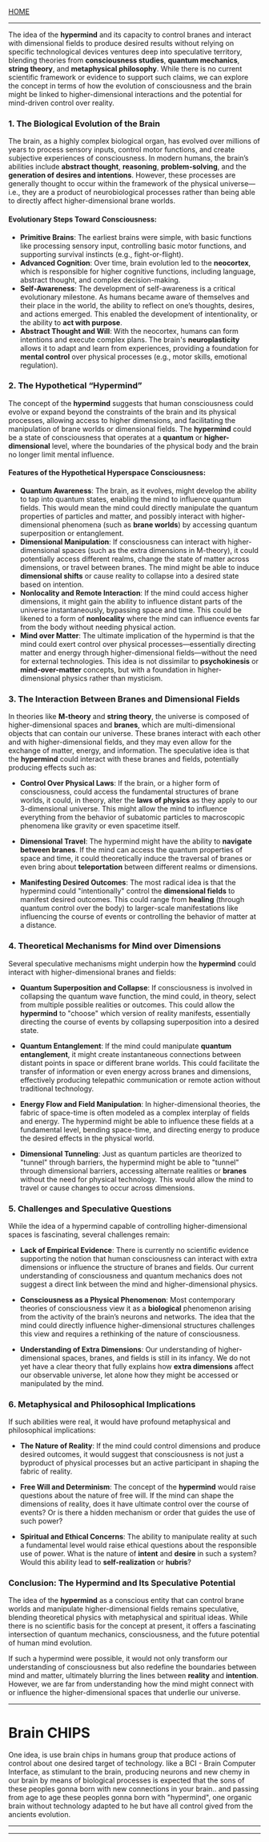 [HOME](/README.md)   

---   

The idea of the **hypermind** and its capacity to control branes and interact with dimensional fields to produce desired results without relying on specific technological devices ventures deep into speculative territory, blending theories from **consciousness studies**, **quantum mechanics**, **string theory**, and **metaphysical philosophy**. While there is no current scientific framework or evidence to support such claims, we can explore the concept in terms of how the evolution of consciousness and the brain might be linked to higher-dimensional interactions and the potential for mind-driven control over reality.

### 1. **The Biological Evolution of the Brain**

The brain, as a highly complex biological organ, has evolved over millions of years to process sensory inputs, control motor functions, and create subjective experiences of consciousness. In modern humans, the brain’s abilities include **abstract thought**, **reasoning**, **problem-solving**, and the **generation of desires and intentions**. However, these processes are generally thought to occur within the framework of the physical universe—i.e., they are a product of neurobiological processes rather than being able to directly affect higher-dimensional brane worlds.

#### Evolutionary Steps Toward Consciousness:

- **Primitive Brains**: The earliest brains were simple, with basic functions like processing sensory input, controlling basic motor functions, and supporting survival instincts (e.g., fight-or-flight).
- **Advanced Cognition**: Over time, brain evolution led to the **neocortex**, which is responsible for higher cognitive functions, including language, abstract thought, and complex decision-making.
- **Self-Awareness**: The development of self-awareness is a critical evolutionary milestone. As humans became aware of themselves and their place in the world, the ability to reflect on one’s thoughts, desires, and actions emerged. This enabled the development of intentionality, or the ability to **act with purpose**.
- **Abstract Thought and Will**: With the neocortex, humans can form intentions and execute complex plans. The brain's **neuroplasticity** allows it to adapt and learn from experiences, providing a foundation for **mental control** over physical processes (e.g., motor skills, emotional regulation).

### 2. **The Hypothetical “Hypermind”**

The concept of the **hypermind** suggests that human consciousness could evolve or expand beyond the constraints of the brain and its physical processes, allowing access to higher dimensions, and facilitating the manipulation of brane worlds or dimensional fields. The **hypermind** could be a state of consciousness that operates at a **quantum** or **higher-dimensional** level, where the boundaries of the physical body and the brain no longer limit mental influence.

#### Features of the Hypothetical Hyperspace Consciousness:

- **Quantum Awareness**: The brain, as it evolves, might develop the ability to tap into quantum states, enabling the mind to influence quantum fields. This would mean the mind could directly manipulate the quantum properties of particles and matter, and possibly interact with higher-dimensional phenomena (such as **brane worlds**) by accessing quantum superposition or entanglement.
- **Dimensional Manipulation**: If consciousness can interact with higher-dimensional spaces (such as the extra dimensions in M-theory), it could potentially access different realms, change the state of matter across dimensions, or travel between branes. The mind might be able to induce **dimensional shifts** or cause reality to collapse into a desired state based on intention.
- **Nonlocality and Remote Interaction**: If the mind could access higher dimensions, it might gain the ability to influence distant parts of the universe instantaneously, bypassing space and time. This could be likened to a form of **nonlocality** where the mind can influence events far from the body without needing physical action.
- **Mind over Matter**: The ultimate implication of the hypermind is that the mind could exert control over physical processes—essentially directing matter and energy through higher-dimensional fields—without the need for external technologies. This idea is not dissimilar to **psychokinesis** or **mind-over-matter** concepts, but with a foundation in higher-dimensional physics rather than mysticism.

### 3. **The Interaction Between Branes and Dimensional Fields**

In theories like **M-theory** and **string theory**, the universe is composed of higher-dimensional spaces and **branes**, which are multi-dimensional objects that can contain our universe. These branes interact with each other and with higher-dimensional fields, and they may even allow for the exchange of matter, energy, and information. The speculative idea is that the **hypermind** could interact with these branes and fields, potentially producing effects such as:

- **Control Over Physical Laws**: If the brain, or a higher form of consciousness, could access the fundamental structures of brane worlds, it could, in theory, alter the **laws of physics** as they apply to our 3-dimensional universe. This might allow the mind to influence everything from the behavior of subatomic particles to macroscopic phenomena like gravity or even spacetime itself.
  
- **Dimensional Travel**: The hypermind might have the ability to **navigate between branes**. If the mind can access the quantum properties of space and time, it could theoretically induce the traversal of branes or even bring about **teleportation** between different realms or dimensions.
  
- **Manifesting Desired Outcomes**: The most radical idea is that the hypermind could "intentionally" control the **dimensional fields** to manifest desired outcomes. This could range from **healing** (through quantum control over the body) to larger-scale manifestations like influencing the course of events or controlling the behavior of matter at a distance.

### 4. **Theoretical Mechanisms for Mind over Dimensions**

Several speculative mechanisms might underpin how the **hypermind** could interact with higher-dimensional branes and fields:

- **Quantum Superposition and Collapse**: If consciousness is involved in collapsing the quantum wave function, the mind could, in theory, select from multiple possible realities or outcomes. This could allow the **hypermind** to "choose" which version of reality manifests, essentially directing the course of events by collapsing superposition into a desired state.
  
- **Quantum Entanglement**: If the mind could manipulate **quantum entanglement**, it might create instantaneous connections between distant points in space or different brane worlds. This could facilitate the transfer of information or even energy across branes and dimensions, effectively producing telepathic communication or remote action without traditional technology.
  
- **Energy Flow and Field Manipulation**: In higher-dimensional theories, the fabric of space-time is often modeled as a complex interplay of fields and energy. The hypermind might be able to influence these fields at a fundamental level, bending space-time, and directing energy to produce the desired effects in the physical world.
  
- **Dimensional Tunneling**: Just as quantum particles are theorized to "tunnel" through barriers, the hypermind might be able to "tunnel" through dimensional barriers, accessing alternate realities or **branes** without the need for physical technology. This would allow the mind to travel or cause changes to occur across dimensions.

### 5. **Challenges and Speculative Questions**

While the idea of a hypermind capable of controlling higher-dimensional spaces is fascinating, several challenges remain:

- **Lack of Empirical Evidence**: There is currently no scientific evidence supporting the notion that human consciousness can interact with extra dimensions or influence the structure of branes and fields. Our current understanding of consciousness and quantum mechanics does not suggest a direct link between the mind and higher-dimensional physics.
  
- **Consciousness as a Physical Phenomenon**: Most contemporary theories of consciousness view it as a **biological** phenomenon arising from the activity of the brain’s neurons and networks. The idea that the mind could directly influence higher-dimensional structures challenges this view and requires a rethinking of the nature of consciousness.

- **Understanding of Extra Dimensions**: Our understanding of higher-dimensional spaces, branes, and fields is still in its infancy. We do not yet have a clear theory that fully explains how **extra dimensions** affect our observable universe, let alone how they might be accessed or manipulated by the mind.

### 6. **Metaphysical and Philosophical Implications**

If such abilities were real, it would have profound metaphysical and philosophical implications:

- **The Nature of Reality**: If the mind could control dimensions and produce desired outcomes, it would suggest that consciousness is not just a byproduct of physical processes but an active participant in shaping the fabric of reality.
  
- **Free Will and Determinism**: The concept of the **hypermind** would raise questions about the nature of free will. If the mind can shape the dimensions of reality, does it have ultimate control over the course of events? Or is there a hidden mechanism or order that guides the use of such power?

- **Spiritual and Ethical Concerns**: The ability to manipulate reality at such a fundamental level would raise ethical questions about the responsible use of power. What is the nature of **intent** and **desire** in such a system? Would this ability lead to **self-realization** or **hubris**?

### Conclusion: The Hypermind and Its Speculative Potential

The idea of the **hypermind** as a conscious entity that can control brane worlds and manipulate higher-dimensional fields remains speculative, blending theoretical physics with metaphysical and spiritual ideas. While there is no scientific basis for the concept at present, it offers a fascinating intersection of quantum mechanics, consciousness, and the future potential of human mind evolution.

If such a hypermind were possible, it would not only transform our understanding of consciousness but also redefine the boundaries between mind and matter, ultimately blurring the lines between **reality** and **intention**. However, we are far from understanding how the mind might connect with or influence the higher-dimensional spaces that underlie our universe.   

---  

# Brain CHIPS

One idea, is use brain chips in humans group that produce actions of control about one desired target of technology.
like a BCI - Brain Computer Interface, as stimulant to the brain, producing neurons and new chemy in our brain
by means of biological processes is expected that the sons of these peoples gonna born with new connections in your brain..
and passing from age to age these peoples gonna born with "hypermind", one organic brain without technology adapted to he but have all control gived from the ancients evolution.   

---  


---  
